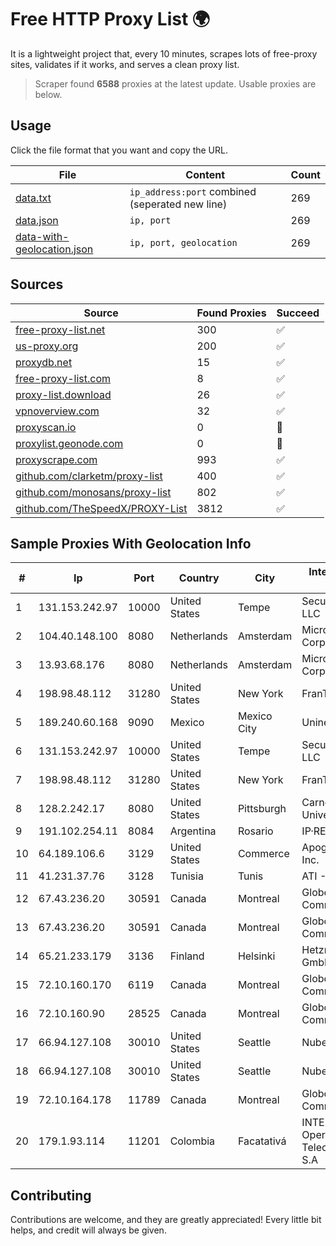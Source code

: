 
# Free HTTP Proxy List 🌍

It is a lightweight project that, every 10 minutes, scrapes lots of free-proxy sites, validates if it works, and serves a clean proxy list.


> Scraper found **6588** proxies at the latest update. Usable proxies are below.

## Usage

Click the file format that you want and copy the URL.


|File|Content|Count|
|----|-------|-----|
|[data.txt](https://raw.githubusercontent.com/themiralay/Proxy-List-World/master/data.txt)|`ip_address:port` combined (seperated new line)|269|
|[data.json](https://raw.githubusercontent.com/themiralay/Proxy-List-World/master/data.json)|`ip, port`|269|
|[data-with-geolocation.json](https://raw.githubusercontent.com/themiralay/Proxy-List-World/master/data-with-geolocation.json)|`ip, port, geolocation`|269|

## Sources

|Source|Found Proxies|Succeed|
|------|-------------|-------|
|[free-proxy-list.net](https://free-proxy-list.net)|300|✅|
|[us-proxy.org](https://www.us-proxy.org)|200|✅|
|[proxydb.net](http://proxydb.net)|15|✅|
|[free-proxy-list.com](https://free-proxy-list.com/?page=&port=&type%5B%5D=http&type%5B%5D=https&up_time=0&search=Search)|8|✅|
|[proxy-list.download](https://www.proxy-list.download/HTTP)|26|✅|
|[vpnoverview.com](https://vpnoverview.com/privacy/anonymous-browsing/free-proxy-servers)|32|✅|
|[proxyscan.io](https://www.proxyscan.io)|0|🚫|
|[proxylist.geonode.com](https://proxylist.geonode.com/api/proxy-list?limit=300&page=1&sort_by=lastChecked&sort_type=desc&protocols=http,https)|0|🚫|
|[proxyscrape.com](https://api.proxyscrape.com/v2/?request=displayproxies&protocol=http&timeout=10000&country=all&ssl=all&anonymity=all)|993|✅|
|[github.com/clarketm/proxy-list](https://raw.githubusercontent.com/clarketm/proxy-list/master/proxy-list-raw.txt)|400|✅|
|[github.com/monosans/proxy-list](https://raw.githubusercontent.com/monosans/proxy-list/main/proxies/http.txt)|802|✅|
|[github.com/TheSpeedX/PROXY-List](https://raw.githubusercontent.com/TheSpeedX/PROXY-List/master/http.txt)|3812|✅|


## Sample Proxies With Geolocation Info

|#|Ip|Port|Country|City|Internet Service Provider|
|-|--|----|-------|----|-------------------------|
|1|131.153.242.97|10000|United States|Tempe|Secured Servers LLC|
|2|104.40.148.100|8080|Netherlands|Amsterdam|Microsoft Corporation|
|3|13.93.68.176|8080|Netherlands|Amsterdam|Microsoft Corporation|
|4|198.98.48.112|31280|United States|New York|FranTech Solutions|
|5|189.240.60.168|9090|Mexico|Mexico City|Uninet S.A. de C.V.|
|6|131.153.242.97|10000|United States|Tempe|Secured Servers LLC|
|7|198.98.48.112|31280|United States|New York|FranTech Solutions|
|8|128.2.242.17|8080|United States|Pittsburgh|Carnegie Mellon University|
|9|191.102.254.11|8084|Argentina|Rosario|IP·RED|
|10|64.189.106.6|3129|United States|Commerce|Apogee Telecom Inc.|
|11|41.231.37.76|3128|Tunisia|Tunis|ATI - ISP|
|12|67.43.236.20|30591|Canada|Montreal|GloboTech Communications|
|13|67.43.236.20|30591|Canada|Montreal|GloboTech Communications|
|14|65.21.233.179|3136|Finland|Helsinki|Hetzner Online GmbH|
|15|72.10.160.170|6119|Canada|Montreal|GloboTech Communications|
|16|72.10.160.90|28525|Canada|Montreal|GloboTech Communications|
|17|66.94.127.108|30010|United States|Seattle|Nubes, LLC|
|18|66.94.127.108|30010|United States|Seattle|Nubes, LLC|
|19|72.10.164.178|11789|Canada|Montreal|GloboTech Communications|
|20|179.1.93.114|11201|Colombia|Facatativá|INTERNEXA Brasil Operadora de TelecomunicaÔÔes S.A|



## Contributing

Contributions are welcome, and they are greatly appreciated! Every
little bit helps, and credit will always be given.

